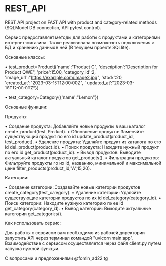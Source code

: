 # REST_API
REST API project on FAST API with product and category-related methods (SQLModel DB connection, API pytest control).

Cервис предоставляет методы для работы с продуктами и категориями интернет-магазина. 
Также реализована возможность подключения к БД и хранению данных в ней (В текущем проекте SQLlite).

Основные классы:

• test_product=Product({'name':"Product C", 'description':"Description for Product QWE", 'price':15.00, 'category_id':2, 'image_url':"https://example.com/image2.jpg", 'stock':20, 'created_at':"2023-03-16T12:00:00Z", '    updated_at':"2023-03-16T12:00:00Z"})

• test_category=Category({'name':"Lemon"})

Основные функции:

Продукты:

• Создание продукта: Добавляйте новые продукты в ваш каталог create_product(test_Product).
• Обновление продукта: Заменяйте существующий продукт по его id update_product(product_id, test_product).
• Удаление продукта: Удаляйте продукт из каталога по его id del_product(product_id).
• Поиск продукта: Находите нужный продукт по его id get_product(product_id).
• Вывод продуктов: Выводите актуальный каталог продуктов get_products().
• Фильтрация продуктов: Фильтруйте продукты по их id, названию, минимальной и максимальной цене filter_products(product_id,"A",15,20).

Категории:

• Создание категории: Создавайте новые категории продуктов create_category(test_category).
• Удаление категории: Удаляйте существующие категории продуктов по их id del_category(category_id). 
• Поиск категории: Находите нужную категорию по ее id get_category(category_id).
• Вывод категорий: Выводите актуальные категории get_categories().

Как использовать сервис:

Для работы с сервисом вам необходимо из рабочей директории запустить API через терминал командой "uvicorn main:app".  
Взаимодействие с сервисом осуществляется через файл client.py путем запуска нужной функции.


С вопросами и предложениями @fomin_ad22 tg
